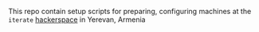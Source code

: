 This repo contain setup scripts for preparing, configuring machines at
the `iterate` [hackerspace](https://iteratehackerspace.github.io/) in
Yerevan, Armenia
